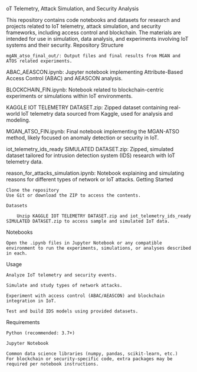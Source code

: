 oT Telemetry, Attack Simulation, and Security Analysis

This repository contains code notebooks and datasets for research and projects related to IoT telemetry, attack simulation, and security frameworks, including access control and blockchain. The materials are intended for use in simulation, data analysis, and experiments involving IoT systems and their security.
Repository Structure

    mgAN_atso_final_out/: Output files and final results from MGAN and ATOS related experiments.

ABAC_AEASCON.ipynb: Jupyter notebook implementing Attribute-Based Access Control (ABAC) and AEASCON analysis.

BLOCKCHAIN_FIN.ipynb: Notebook related to blockchain-centric experiments or simulations within IoT environments.

KAGGLE IOT TELEMETRY DATASET.zip: Zipped dataset containing real-world IoT telemetry data sourced from Kaggle, used for analysis and modeling.

MGAN_ATSO_FIN.ipynb: Final notebook implementing the MGAN-ATSO method, likely focused on anomaly detection or security in IoT.

iot_telemetry_ids_ready SIMULATED DATASET.zip: Zipped, simulated dataset tailored for intrusion detection system (IDS) research with IoT telemetry data.

reason_for_attacks_simulation.ipynb: Notebook explaining and simulating reasons for different types of network or IoT attacks.
Getting Started

    Clone the repository
    Use Git or download the ZIP to access the contents.

    Datasets

        Unzip KAGGLE IOT TELEMETRY DATASET.zip and iot_telemetry_ids_ready SIMULATED DATASET.zip to access sample and simulated IoT data.

Notebooks

    Open the .ipynb files in Jupyter Notebook or any compatible environment to run the experiments, simulations, or analyses described in each.

Usage

    Analyze IoT telemetry and security events.

    Simulate and study types of network attacks.

    Experiment with access control (ABAC/AEASCON) and blockchain integration in IoT.

    Test and build IDS models using provided datasets.

Requirements

    Python (recommended: 3.7+)

    Jupyter Notebook

    Common data science libraries (numpy, pandas, scikit-learn, etc.)
    For blockchain or security-specific code, extra packages may be required per notebook instructions.
